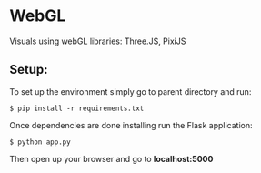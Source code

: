 # WebGL #
Visuals using webGL libraries:
Three.JS, PixiJS

## Setup: ##

To set up the environment simply go to parent directory and run:

`$ pip install -r requirements.txt`

Once dependencies are done installing run the Flask application:

`$ python app.py`

Then open up your browser and go to __localhost:5000__


